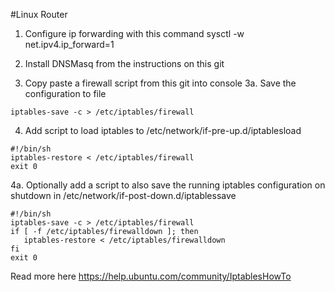 #Linux Router

1. Configure ip forwarding with this command
sysctl -w net.ipv4.ip_forward=1

2. Install DNSMasq from the instructions on this git

3. Copy paste a firewall script from this git into console
3a. Save the configuration to file
```
iptables-save -c > /etc/iptables/firewall
```

4. Add script to load iptables to /etc/network/if-pre-up.d/iptablesload
```
#!/bin/sh
iptables-restore < /etc/iptables/firewall
exit 0
```

4a. Optionally add a script to also save the running iptables configuration on shutdown in /etc/network/if-post-down.d/iptablessave
```
#!/bin/sh
iptables-save -c > /etc/iptables/firewall
if [ -f /etc/iptables/firewalldown ]; then
   iptables-restore < /etc/iptables/firewalldown
fi
exit 0
```

Read more here https://help.ubuntu.com/community/IptablesHowTo
